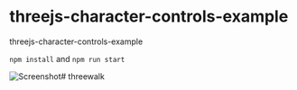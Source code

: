 # threejs-character-controls-example
threejs-character-controls-example

`npm install` and `npm run start`

![Screenshot](https://github.com/tamani-coding/threejs-character-controls-example/blob/main/screenshot01.png?raw=true)# threewalk

